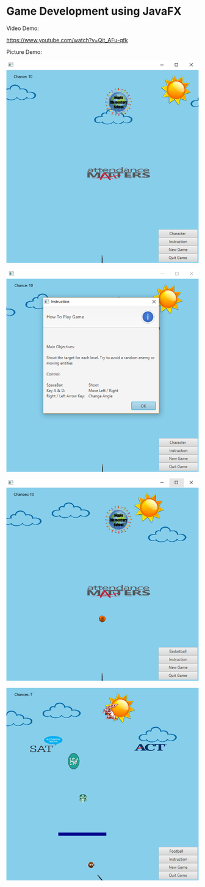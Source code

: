 # Game Development using JavaFX

Video Demo: 

https://www.youtube.com/watch?v=Qit_AFu-qfk


Picture Demo:

![alt text](https://github.com/whl827/Ball-Shooting-Game/blob/master/Pictures/1.PNG)


![alt text](https://github.com/whl827/Ball-Shooting-Game/blob/master/Pictures/2.PNG)


![alt text](https://github.com/whl827/Ball-Shooting-Game/blob/master/Pictures/3.PNG)


![alt text](https://github.com/whl827/Ball-Shooting-Game/blob/master/Pictures/4.PNG)
